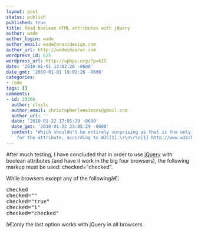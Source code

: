```yaml
---
layout: post
status: publish
published: true
title: Read boolean HTML attributes with jQuery
author: wade
author_login: wade
author_email: wade@anavidesign.com
author_url: http://wadeshearer.com
wordpress_id: 625
wordpress_url: http://uphpu.org/?p=625
date: '2010-01-01 13:02:26 -0600'
date_gmt: '2010-01-01 19:02:26 -0600'
categories:
- Code
tags: []
comments:
- id: 20366
  author: clsslc
  author_email: christopherleesimons@gmail.com
  author_url: ''
  date: '2010-01-22 17:05:29 -0600'
  date_gmt: '2010-01-22 23:05:29 -0600'
  content: "Which shouldn't be entirely surprising as that is the only valid value
    for the attribute, according to W3C[1].\r\n\r\n[1] http://www.w3schools.com/TAGS/tag_input.asp"
---
```

<p>After much testing, I have concluded that in order to use <a href="http://jquery.com">jQuery</a> with boolean attributes (and have it work in the big four browsers), the following markup must be used: checked="checked".</p>
<p>While browsers except any of the followingâ€¦</p>
<pre lang="html">
checked
checked=""
checked="true"
checked="1"
checked="checked"
</pre>
<p>â€¦only the last option works with jQuery in all browsers.</p>
